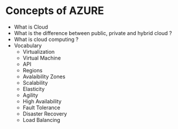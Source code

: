 # Concepts of AZURE

* What is Cloud
* What is the difference between public, private and hybrid cloud ?
* What is cloud computing ?
* Vocabulary
    * Virtualization
    * Virtual Machine
    * API
    * Regions
    * Avalaibility Zones
    * Scalability
    * Elasticity
    * Agility
    * High Availability  
    * Fault Tolerance
    * Disaster Recovery
    * Load Balancing
